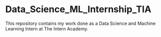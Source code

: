 # Data_Science_ML_Internship_TIA
 This repository contains my work done as a Data Science and Machine Learning Intern at The Intern Academy.

